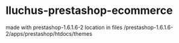 # lluchus-prestashop-ecommerce

made with prestashop-1.6.1.6-2
location in files /prestashop-1.6.1.6-2/apps/prestashop/htdocs/themes